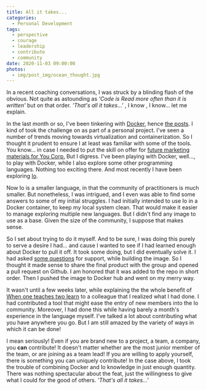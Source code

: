 ```yaml
---
title: All it takes...
categories:
  - Personal Development
tags:
  - perspective
  - courage
  - leadership
  - contribute
  - community
date: 2020-11-03 09:00:00
photos:
  - img/post_img/ocean_thought.jpg
---
```


In a recent coaching conversations, I was struck by a blinding flash of the obvious. Not quite as astounding as _'Code is Read more often than it is written'_ but on that order. _'That's all it takes...'_ , I know , I know... let me explain.

In the last month or so, I've been tinkering with [Docker](/blog/docker-for-development/), hence [the posts](/blog/docker-for-development-2/). I kind of took the challenge on as part of a personal project. I've seen a number of trends moving towards virtualization and containerization. So I thought it prudent to ensure I at least was familiar with some of the tools. You know... in case I needed to put the skill on offer for [future marketing materials for You Corp.](/blog/career-self-employed/) But I digress. I've been playing with Docker, well..., to play with Docker, while I also explore some other programming languages. Nothing too exciting there. And most recently I have been exploring [Io](https://iolanguage.org/about.html).

Now Io is a smaller language, in that the community of practitioners is much smaller. But nonetheless, I was intrigued, and I even was able to find some answers to some of my initial struggles. I had initially intended to use Io in a Docker container, to keep my local system clean. That would make it easier to manage exploring multiple new languages. But I didn't find any image to use as a base. Given the size of the community, I suppose that makes sense.

So I set about trying to do it myself. And to be sure, I was doing this purely to serve a desire I had... and cause I wanted to see if I had learned enough about Docker to pull it off. It took some doing, but I did eventually solve it. I had asked [some questions](https://github.com/IoLanguage/io/issues/433) for support, while building the image. So I thought it made sense to share the final product with the group and opened a pull request on Github. I am honored that it was added to the repo in short order. Then I pushed the image to Docker hub and went on my merry way.

It wasn't until a few weeks later, while explaining the the whole benefit of [When one teaches two learn](/blog/repost-when-one-teaches-two-learn/) to a colleague that I realized what I had done. I had contributed a tool that might ease the entry of new members into the Io community. Moreover, I had done this while having barely a month's experience in the language myself. I've talked a lot about contributing what you have anywhere you go. But I am still amazed by the variety of ways in which it can be done!

I mean seriously! Even if you are brand new to a project, a team, a company, you **can** contribute! It doesn't matter whether are the most junior member of the team, or are joining as a team lead! If you are willing to apply yourself, there is something you can uniquely contribute! In the case above, I took the trouble of combining Docker and Io knowledge in just enough quantity. There was nothing spectacular about the feat, just the willingness to give what I could for the good of others. _'That's all it takes...'_

